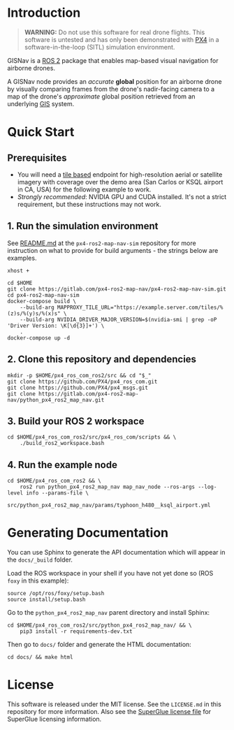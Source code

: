 # Introduction
> **WARNING:** Do not use this software for real drone flights. This software is untested and has only been demonstrated
> with [PX4](https://px4.io/) in a software-in-the-loop (SITL) simulation environment.

GISNav is a [ROS 2](https://docs.ros.org/) package that enables map-based visual navigation for airborne drones.

A GISNav node provides an *accurate* **global** position for an airborne drone by visually comparing frames from the 
drone's nadir-facing camera to a map of the drone's *approximate* global position retrieved from an underlying 
[GIS](https://en.wikipedia.org/wiki/Geographic_information_system) system.

# Quick Start
## Prerequisites
* You will need a [tile based](https://wiki.openstreetmap.org/wiki/Slippy_map_tilenames) endpoint for high-resolution aerial or 
satellite imagery with coverage over the demo area (San Carlos or KSQL airport in CA, USA) for the following example 
to work.
* *Strongly recommended*: NVIDIA GPU and CUDA installed. It's not a strict requirement, but these instructions may not 
work.

## 1. Run the simulation environment
See [README.md](https://gitlab.com/px4-ros2-map-nav/px4-ros2-map-nav-sim.git) at the `px4-ros2-map-nav-sim` repository
for more instruction on what to provide for build arguments - the strings below are examples.
```
xhost +

cd $HOME
git clone https://gitlab.com/px4-ros2-map-nav/px4-ros2-map-nav-sim.git
cd px4-ros2-map-nav-sim
docker-compose build \
    --build-arg MAPPROXY_TILE_URL="https://example.server.com/tiles/%(z)s/%(y)s/%(x)s" \
    --build-arg NVIDIA_DRIVER_MAJOR_VERSION=$(nvidia-smi | grep -oP 'Driver Version: \K[\d{3}]+') \
    .
docker-compose up -d
```
## 2. Clone this repository and dependencies
```
mkdir -p $HOME/px4_ros_com_ros2/src && cd "$_"
git clone https://github.com/PX4/px4_ros_com.git
git clone https://github.com/PX4/px4_msgs.git
git clone https://gitlab.com/px4-ros2-map-nav/python_px4_ros2_map_nav.git
```

## 3. Build your ROS 2 workspace
```
cd $HOME/px4_ros_com_ros2/src/px4_ros_com/scripts && \
    ./build_ros2_workspace.bash
```

## 4. Run the example node
```
cd $HOME/px4_ros_com_ros2 && \
    ros2 run python_px4_ros2_map_nav map_nav_node --ros-args --log-level info --params-file \
        src/python_px4_ros2_map_nav/params/typhoon_h480__ksql_airport.yml
```

# Generating Documentation
You can use Sphinx to generate the API documentation which will appear in the `docs/_build` folder.

Load the ROS workspace in your shell if you have not yet done so (ROS `foxy` in this example):
```
source /opt/ros/foxy/setup.bash
source install/setup.bash
```

Go to the `python_px4_ros2_map_nav` parent directory and install Sphinx:
```
cd $HOME/px4_ros_com_ros2/src/python_px4_ros2_map_nav/ && \
    pip3 install -r requirements-dev.txt
```

Then go to `docs/` folder and generate the HTML documentation:
```
cd docs/ && make html
```

# License
This software is released under the MIT license. See the `LICENSE.md` in this repository for more information. Also see
the [SuperGlue license file](https://github.com/magicleap/SuperGluePretrainedNetwork/blob/master/LICENSE) for SuperGlue
licensing information.